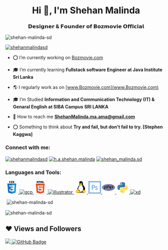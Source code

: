 <h1 align="center">Hi 👋, I'm Shehan Malinda</h1>
<h3 align="center">𝗗𝗲𝘀𝗶𝗴𝗻𝗲𝗿 & 𝗙𝗼𝘂𝗻𝗱𝗲𝗿 𝗼𝗳 𝗕𝗼𝘇𝗺𝗼𝘃𝗶𝗲 𝗢𝗳𝗳𝗶𝗰𝗶𝗮𝗹</h3>

<p align="left"> <img src="https://komarev.com/ghpvc/?username=shehan-malinda-sd&label=Profile%20views&color=0e75b6&style=flat" alt="shehan-malinda-sd" /> </p>

<p align="left"> <a href="https://twitter.com/shehanmalindasd" target="blank"><img src="https://img.shields.io/twitter/follow/shehanmalindasd?logo=twitter&style=for-the-badge" alt="shehanmalindasd" /></a> </p>

- ⭕ I’m currently working on [Bozmovie.com](www.Bozmovie.com)

- 🎓 I’m currently learning **Fullstack software Engineer at Java Institute Sri Lanka**

- 🌎 I regularly work as on [www.Bozmovie.com](www.Bozmovie.com)

- 🎓 I’m Studied **Information and Communication Technology (IT) & Genaral English at SIBA Campus SRI LANKA**

- 📧 How to reach me **ShehanMalinda.ma.ama@gmail.com**

- ⭕ Something to think about **Try and fail, but don't fail to try. [Stephen Kaggwa]**

<h3 align="left">Connect with me:</h3>
<p align="left">
<a href="https://twitter.com/shehanmalindasd" target="blank"><img align="center" src="https://raw.githubusercontent.com/rahuldkjain/github-profile-readme-generator/master/src/images/icons/Social/twitter.svg" alt="shehanmalindasd" height="30" width="40" /></a>
<a href="https://fb.com/h.a.shehan.malinda" target="blank"><img align="center" src="https://raw.githubusercontent.com/rahuldkjain/github-profile-readme-generator/master/src/images/icons/Social/facebook.svg" alt="h.a.shehan.malinda" height="30" width="40" /></a>
<a href="https://instagram.com/shehan_malinda.sd" target="blank"><img align="center" src="https://raw.githubusercontent.com/rahuldkjain/github-profile-readme-generator/master/src/images/icons/Social/instagram.svg" alt="shehan_malinda.sd" height="30" width="40" /></a>
</p>

<h3 align="left">Languages and Tools:</h3>
<p align="left"> <a href="https://www.w3schools.com/css/" target="_blank" rel="noreferrer"> <img src="https://raw.githubusercontent.com/devicons/devicon/master/icons/css3/css3-original-wordmark.svg" alt="css3" width="40" height="40"/> </a> <a href="https://cloud.google.com" target="_blank" rel="noreferrer"> <img src="https://www.vectorlogo.zone/logos/google_cloud/google_cloud-icon.svg" alt="gcp" width="40" height="40"/> </a> <a href="https://www.w3.org/html/" target="_blank" rel="noreferrer"> <img src="https://raw.githubusercontent.com/devicons/devicon/master/icons/html5/html5-original-wordmark.svg" alt="html5" width="40" height="40"/> </a> <a href="https://www.adobe.com/in/products/illustrator.html" target="_blank" rel="noreferrer"> <img src="https://www.vectorlogo.zone/logos/adobe_illustrator/adobe_illustrator-icon.svg" alt="illustrator" width="40" height="40"/> </a> <a href="https://www.linux.org/" target="_blank" rel="noreferrer"> <img src="https://raw.githubusercontent.com/devicons/devicon/master/icons/linux/linux-original.svg" alt="linux" width="40" height="40"/> </a> <a href="https://www.photoshop.com/en" target="_blank" rel="noreferrer"> <img src="https://raw.githubusercontent.com/devicons/devicon/master/icons/photoshop/photoshop-line.svg" alt="photoshop" width="40" height="40"/> </a> <a href="https://www.php.net" target="_blank" rel="noreferrer"> <img src="https://raw.githubusercontent.com/devicons/devicon/master/icons/php/php-original.svg" alt="php" width="40" height="40"/> </a> <a href="https://www.python.org" target="_blank" rel="noreferrer"> <img src="https://raw.githubusercontent.com/devicons/devicon/master/icons/python/python-original.svg" alt="python" width="40" height="40"/> </a> <a href="https://www.adobe.com/products/xd.html" target="_blank" rel="noreferrer"> <img src="https://cdn.worldvectorlogo.com/logos/adobe-xd.svg" alt="xd" width="40" height="40"/> </a> </p>

<p>&nbsp;<img align="center" src="https://github-readme-stats.vercel.app/api?username=shehan-malinda-sd&show_icons=true&locale=en" alt="shehan-malinda-sd" /></p>

<p><img align="center" src="https://github-readme-streak-stats.herokuapp.com/?user=shehan-malinda-sd&" alt="shehan-malinda-sd" /></p>

## ❤ Views and Followers
<a href="https://github.com/Meghna-DAS/github-profile-views-counter">
    <img src="https://komarev.com/ghpvc/?username=SubhamRaoniar28">
</a>
<a href="https://github.com/SubhamRaoniar28?tab=followers"><img src="https://img.shields.io/github/followers/SubhamRaoniar28?label=Followers&style=social" alt="GitHub Badge"></a>

